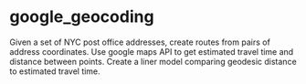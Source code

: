 # google_geocoding
Given a set of NYC post office addresses, create routes from pairs of address coordinates. Use google maps API to get estimated travel time and distance between points. Create a liner model comparing geodesic distance to estimated travel time.
